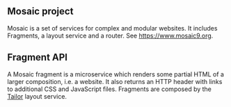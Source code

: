 ## Mosaic project

Mosaic is a set of services for complex and modular websites. It includes Fragments, a layout service and a router. See https://www.mosaic9.org.

## Fragment API

A Mosaic fragment is a microservice which renders some partial HTML of a larger composition, i.e. a website. It also returns an HTTP header with links to additional CSS and JavaScript files. Fragments are composed by the [Tailor](https://github.com/zalando/tailor) layout service.

